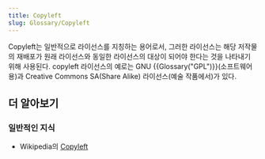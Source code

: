 ```yaml
---
title: Copyleft
slug: Glossary/Copyleft
---
```


Copyleft는 일반적으로 라이선스를 지칭하는 용어로서, 그러한 라이선스는 해당 저작물의 재배포가 원래 라이선스와 동일한 라이선스의 대상이 되어야 한다는 것을 나타내기 위해 사용된다. copyleft 라이선스의 예로는 GNU {{Glossary("GPL")}}(소프트웨어용)과 Creative Commons SA(Share Alike) 라이선스(예술 작품에서)가 있다.

## 더 알아보기

### 일반적인 지식

- Wikipedia의 [Copyleft](https://en.wikipedia.org/wiki/Copyleft)
